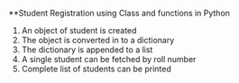 **Student Registration using Class and functions in Python

1. An object of student is created
2. The object is converted in to a dictionary
3. The dictionary is appended to a list
4. A single student can be fetched by roll number
5. Complete list of students can be printed
